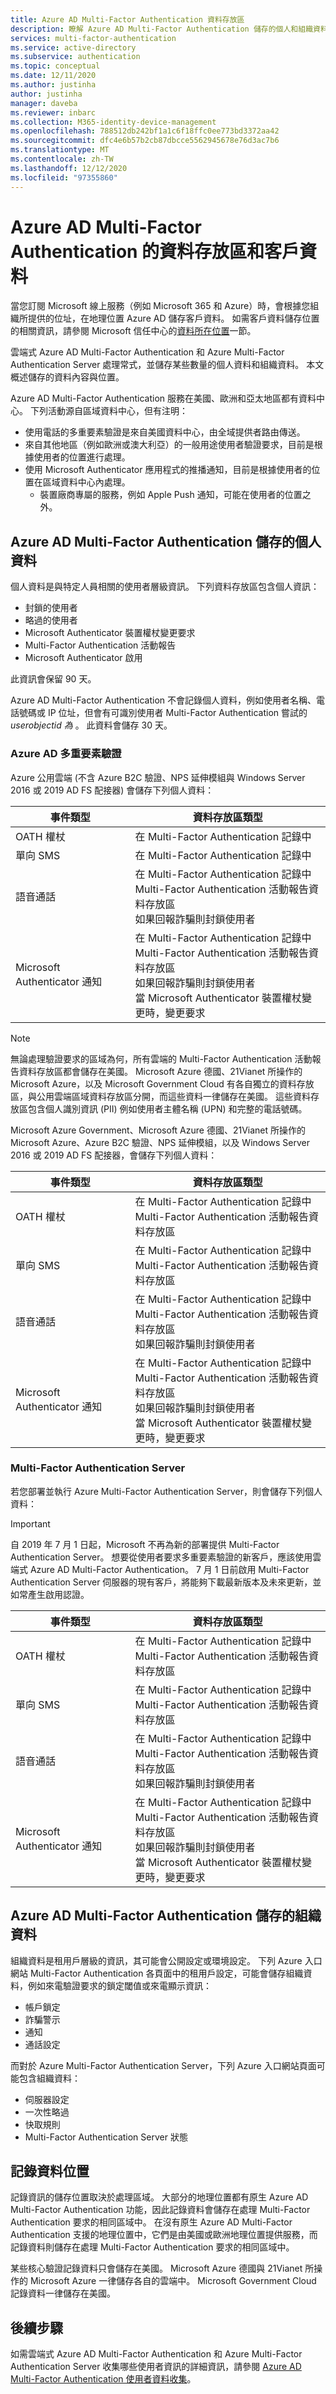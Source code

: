 ```yaml
---
title: Azure AD Multi-Factor Authentication 資料存放區
description: 瞭解 Azure AD Multi-Factor Authentication 儲存的個人和組織資料，以及您的使用者，以及哪些資料會保留在來源的國家/地區內。
services: multi-factor-authentication
ms.service: active-directory
ms.subservice: authentication
ms.topic: conceptual
ms.date: 12/11/2020
ms.author: justinha
author: justinha
manager: daveba
ms.reviewer: inbarc
ms.collection: M365-identity-device-management
ms.openlocfilehash: 788512db242bf1a1c6f18ffc0ee773bd3372aa42
ms.sourcegitcommit: dfc4e6b57b2cb87dbcce5562945678e76d3ac7b6
ms.translationtype: MT
ms.contentlocale: zh-TW
ms.lasthandoff: 12/12/2020
ms.locfileid: "97355860"
---
```

# <a name="data-residency-and-customer-data-for-azure-ad-multi-factor-authentication"></a>Azure AD Multi-Factor Authentication 的資料存放區和客戶資料

當您訂閱 Microsoft 線上服務（例如 Microsoft 365 和 Azure）時，會根據您組織所提供的位址，在地理位置 Azure AD 儲存客戶資料。 如需客戶資料儲存位置的相關資訊，請參閱 Microsoft 信任中心的[資料所在位置](https://www.microsoft.com/trustcenter/privacy/where-your-data-is-located)一節。

雲端式 Azure AD Multi-Factor Authentication 和 Azure Multi-Factor Authentication Server 處理常式，並儲存某些數量的個人資料和組織資料。 本文概述儲存的資料內容與位置。

Azure AD Multi-Factor Authentication 服務在美國、歐洲和亞太地區都有資料中心。 下列活動源自區域資料中心，但有注明：

* 使用電話的多重要素驗證是來自美國資料中心，由全域提供者路由傳送。
* 來自其他地區（例如歐洲或澳大利亞）的一般用途使用者驗證要求，目前是根據使用者的位置進行處理。
* 使用 Microsoft Authenticator 應用程式的推播通知，目前是根據使用者的位置在區域資料中心內處理。
    * 裝置廠商專屬的服務，例如 Apple Push 通知，可能在使用者的位置之外。

## <a name="personal-data-stored-by-azure-ad-multi-factor-authentication"></a>Azure AD Multi-Factor Authentication 儲存的個人資料

個人資料是與特定人員相關的使用者層級資訊。 下列資料存放區包含個人資訊：

* 封鎖的使用者
* 略過的使用者
* Microsoft Authenticator 裝置權杖變更要求
* Multi-Factor Authentication 活動報告
* Microsoft Authenticator 啟用

此資訊會保留 90 天。

Azure AD Multi-Factor Authentication 不會記錄個人資料，例如使用者名稱、電話號碼或 IP 位址，但會有可識別使用者 Multi-Factor Authentication 嘗試的 *userobjectid 為* 。 此資料會儲存 30 天。

### <a name="azure-ad-multi-factor-authentication"></a>Azure AD 多重要素驗證

Azure 公用雲端 (不含 Azure B2C 驗證、NPS 延伸模組與 Windows Server 2016 或 2019 AD FS 配接器) 會儲存下列個人資料：

| 事件類型                           | 資料存放區類型 |
|--------------------------------------|-----------------|
| OATH 權杖                           | 在 Multi-Factor Authentication 記錄中     |
| 單向 SMS                          | 在 Multi-Factor Authentication 記錄中     |
| 語音通話                           | 在 Multi-Factor Authentication 記錄中<br />Multi-Factor Authentication 活動報告資料存放區<br />如果回報詐騙則封鎖使用者 |
| Microsoft Authenticator 通知 | 在 Multi-Factor Authentication 記錄中<br />Multi-Factor Authentication 活動報告資料存放區<br />如果回報詐騙則封鎖使用者<br />當 Microsoft Authenticator 裝置權杖變更時，變更要求 |

> [!NOTE]
> 無論處理驗證要求的區域為何，所有雲端的 Multi-Factor Authentication 活動報告資料存放區都會儲存在美國。 Microsoft Azure 德國、21Vianet 所操作的 Microsoft Azure，以及 Microsoft Government Cloud 有各自獨立的資料存放區，與公用雲端區域資料存放區分開，而這些資料一律儲存在美國。 這些資料存放區包含個人識別資訊 (PII) 例如使用者主體名稱 (UPN) 和完整的電話號碼。 

Microsoft Azure Government、Microsoft Azure 德國、21Vianet 所操作的 Microsoft Azure、Azure B2C 驗證、NPS 延伸模組，以及 Windows Server 2016 或 2019 AD FS 配接器，會儲存下列個人資料：

| 事件類型                           | 資料存放區類型 |
|--------------------------------------|-----------------|
| OATH 權杖                           | 在 Multi-Factor Authentication 記錄中<br />Multi-Factor Authentication 活動報告資料存放區 |
| 單向 SMS                          | 在 Multi-Factor Authentication 記錄中<br />Multi-Factor Authentication 活動報告資料存放區 |
| 語音通話                           | 在 Multi-Factor Authentication 記錄中<br />Multi-Factor Authentication 活動報告資料存放區<br />如果回報詐騙則封鎖使用者 |
| Microsoft Authenticator 通知 | 在 Multi-Factor Authentication 記錄中<br />Multi-Factor Authentication 活動報告資料存放區<br />如果回報詐騙則封鎖使用者<br />當 Microsoft Authenticator 裝置權杖變更時，變更要求 |

### <a name="multi-factor-authentication-server"></a>Multi-Factor Authentication Server

若您部署並執行 Azure Multi-Factor Authentication Server，則會儲存下列個人資料：

> [!IMPORTANT]
> 自 2019 年 7 月 1 日起，Microsoft 不再為新的部署提供 Multi-Factor Authentication Server。 想要從使用者要求多重要素驗證的新客戶，應該使用雲端式 Azure AD Multi-Factor Authentication。 7 月 1 日前啟用 Multi-Factor Authentication Server 伺服器的現有客戶，將能夠下載最新版本及未來更新，並如常產生啟用認證。

| 事件類型                           | 資料存放區類型 |
|--------------------------------------|-----------------|
| OATH 權杖                           | 在 Multi-Factor Authentication 記錄中<br />Multi-Factor Authentication 活動報告資料存放區 |
| 單向 SMS                          | 在 Multi-Factor Authentication 記錄中<br />Multi-Factor Authentication 活動報告資料存放區 |
| 語音通話                           | 在 Multi-Factor Authentication 記錄中<br />Multi-Factor Authentication 活動報告資料存放區<br />如果回報詐騙則封鎖使用者 |
| Microsoft Authenticator 通知 | 在 Multi-Factor Authentication 記錄中<br />Multi-Factor Authentication 活動報告資料存放區<br />如果回報詐騙則封鎖使用者<br />當 Microsoft Authenticator 裝置權杖變更時，變更要求 |

## <a name="organizational-data-stored-by-azure-ad-multi-factor-authentication"></a>Azure AD Multi-Factor Authentication 儲存的組織資料

組織資料是租用戶層級的資訊，其可能會公開設定或環境設定。 下列 Azure 入口網站 Multi-Factor Authentication 各頁面中的租用戶設定，可能會儲存組織資料，例如來電驗證要求的鎖定閾值或來電顯示資訊：

* 帳戶鎖定
* 詐騙警示
* 通知
* 通話設定

而對於 Azure Multi-Factor Authentication Server，下列 Azure 入口網站頁面可能包含組織資料：

* 伺服器設定
* 一次性略過
* 快取規則
* Multi-Factor Authentication Server 狀態

## <a name="log-data-location"></a>記錄資料位置

記錄資訊的儲存位置取決於處理區域。 大部分的地理位置都有原生 Azure AD Multi-Factor Authentication 功能，因此記錄資料會儲存在處理 Multi-Factor Authentication 要求的相同區域中。 在沒有原生 Azure AD Multi-Factor Authentication 支援的地理位置中，它們是由美國或歐洲地理位置提供服務，而記錄資料則儲存在處理 Multi-Factor Authentication 要求的相同區域中。

某些核心驗證記錄資料只會儲存在美國。 Microsoft Azure 德國與 21Vianet 所操作的 Microsoft Azure 一律儲存各自的雲端中。 Microsoft Government Cloud 記錄資料一律儲存在美國。

## <a name="next-steps"></a>後續步驟

如需雲端式 Azure AD Multi-Factor Authentication 和 Azure Multi-Factor Authentication Server 收集哪些使用者資訊的詳細資訊，請參閱 [Azure AD Multi-Factor Authentication 使用者資料收集](howto-mfa-reporting-datacollection.md)。
